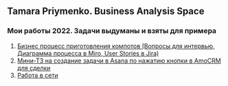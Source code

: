 ## Tamara Priymenko. Business Analysis Space

### Мои работы 2022. Задачи выдуманы и взяты для примера

1. [Бизнес процесс приготовления компотов (Вопросы для интервью, Диаграмма процесса в Miro, User Stories в Jira)](BPAutomation/InterviewDiagramUserStories.md)
2. [Мини-ТЗ на создание задачи в Asana по нажатию кнопки в AmoCRM для сделки](APIIntegrations/AmoCRMAsanaAPI.md)
3. [Работа в сети](./network.md)

